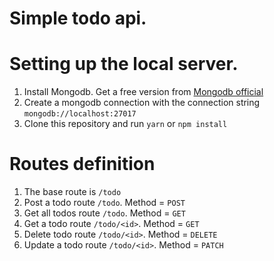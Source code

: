 # Simple todo api.

# Setting up the local server.
1. Install Mongodb. Get a free version from [Mongodb official](https://www.mongodb.com/try/download/community)
2. Create a mongodb connection with the connection string `mongodb://localhost:27017`
3. Clone this repository and run `yarn` or `npm install`

# Routes definition
1. The base route is `/todo`
2. Post a todo route `/todo`. Method = `POST`
3. Get all todos route `/todo`. Method = `GET`
4. Get a todo route `/todo/<id>`. Method = `GET`
5. Delete todo route `/todo/<id>`. Method = `DELETE`
6. Update a todo route `/todo/<id>`. Method = `PATCH`
